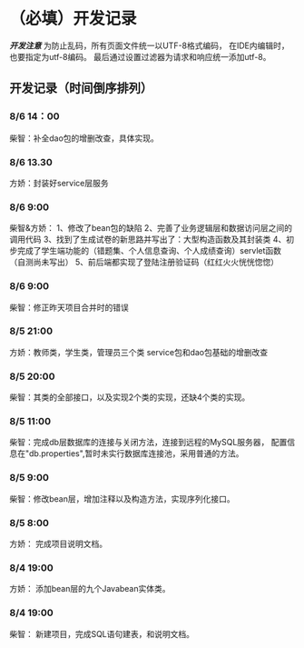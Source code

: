 ﻿# （必填）开发记录

***开发注意***
为防止乱码，所有页面文件统一以UTF-8格式编码，
在IDE内编辑时，也要指定为utf-8编码。
最后通过设置过滤器为请求和响应统一添加utf-8。


## 开发记录（时间倒序排列）

### 8/6 14：00
柴智：补全dao包的增删改查，具体实现。

### 8/6  13.30
方娇：封装好service层服务
### 8/6 9:00
柴智&方娇：
1、修改了bean包的缺陷
2、完善了业务逻辑层和数据访问层之间的调用代码
3、找到了生成试卷的新思路并写出了：大型构造函数及其封装类
4、初步完成了学生端功能的（错题集、个人信息查询、个人成绩查询）servlet函数（自测尚未写出）
5、前后端都实现了登陆注册验证码（红红火火恍恍惚惚）

### 8/6 9:00
柴智：修正昨天项目合并时的错误

### 8/5 21:00
方娇：教师类，学生类，管理员三个类 service包和dao包基础的增删改查

### 8/5 20:00
柴智：其类的全部接口，以及实现2个类的实现，还缺4个类的实现。

### 8/5 11:00
柴智：完成db层数据库的连接与关闭方法，连接到远程的MySQL服务器，
配置信息在"db.properties",暂时未实行数据库连接池，采用普通的方法。 

### 8/5 9:00
柴智：修改bean层，增加注释以及构造方法，实现序列化接口。 

### 8/5 8:00
方娇： 完成项目说明文档。 

### 8/4 19:00
方娇： 添加bean层的九个Javabean实体类。 

### 8/4 19:00
柴智： 新建项目，完成SQL语句建表，和说明文档。 

